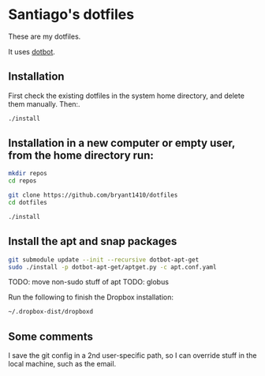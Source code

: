 # Santiago's dotfiles

These are my dotfiles.

It uses [dotbot](https://github.com/anishathalye/dotbot).

## Installation

First check the existing dotfiles in the system home directory, and delete them manually. Then:.

```bash
./install
```

## Installation in a new computer or empty user, from the home directory run:

```bash
mkdir repos
cd repos

git clone https://github.com/bryant1410/dotfiles
cd dotfiles

./install
```

## Install the apt and snap packages

```bash
git submodule update --init --recursive dotbot-apt-get
sudo ./install -p dotbot-apt-get/aptget.py -c apt.conf.yaml
```

TODO: move non-sudo stuff of apt
TODO: globus

Run the following to finish the Dropbox installation:

```bash
~/.dropbox-dist/dropboxd
```

## Some comments

I save the git config in a 2nd user-specific path, so I can override stuff in the local machine, such as the email. 
